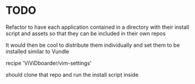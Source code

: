 TODO
====

Refactor to have each application contained in a directory with their install script and assets so that they can be included in their own repos

It would then be cool to distribute them individually and set them to be installed similar to Vundle

recipe 'ViViDboarder/vim-settings'

should clone that repo and run the install script inside
